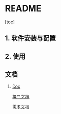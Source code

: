 # README
[toc]

## 1. 软件安装与配置

## 2. 使用


## 文档
1. [Doc](./doc/README.md)

    [接口文档](./doc/接口文档/接口文档.md)
    
    [需求文档](doc/需求文档/需求文档.md)